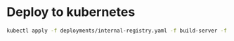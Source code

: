 # Deploy to kubernetes

```bash
kubectl apply -f deployments/internal-registry.yaml -f build-server -f server
```
